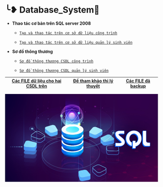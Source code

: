 # ╰❥ **Database_System**💎

*   **Thao tác cơ bản trên SQL server 2008**

    * [`Tạo và thao tác trên cơ sở dữ liệu công trình`](https://github.com/NguyenHuuNhan1912/Database_System/blob/master/Database_System_SQL_2008/Source/congtrinh.sql)

    * [`Tạo và thao tác trên cơ sở dữ liệu quản lý sinh viên`](https://github.com/NguyenHuuNhan1912/Database_System/blob/master/Database_System_SQL_2008/Source/qlsv.sql)

* **Sơ đồ thông thương**

    * [`Sơ đồ thông thương CSDL công trình`](https://github.com*/NguyenHuuNhan1912/Database_System/blob/master/Database_System_SQL_2008/Picture_Diagram/Picture_Diagram_congtrinh.png)

    * [`Sơ đồ thông thương CSDL quản lý sinh viên`](https://github.com/NguyenHuuNhan1912/Database_System/blob/master/Database_System_SQL_2008/Picture_Diagram/Picture_Diagram_qlsv.png)



| [**Các FILE dữ liệu cho hai CSDL trên**](https://github.com/NguyenHuuNhan1912/Database_System/tree/master/Database_System_SQL_2008/File_Data) |[**Đề tham khảo thi lý thuyết**](https://github.com/NguyenHuuNhan1912/Database_System/tree/master/Database_System_SQL_2008/De_Thi_Ly_Thuyet) |[**Các FILE đã backup**](https://github.com/NguyenHuuNhan1912/Database_System/tree/master/Database_System_SQL_2008/File_Backup)  |
| -------------------------- | -------------------------- | -------------------------- |

![alt tag](https://github.com/NguyenHuuNhan1912/NguyenHuuNhan1912/blob/main/i17.jpg)
